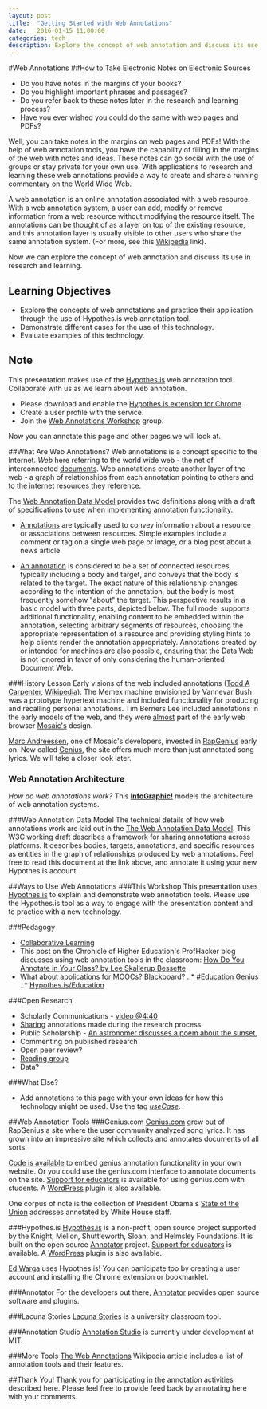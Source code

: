 ```yaml
---
layout: post
title:  "Getting Started with Web Annotations"
date:   2016-01-15 11:00:00
categories: tech
description: Explore the concept of web annotation and discuss its use in research and learning.
---
```

#Web Annotations
##How to Take Electronic Notes on Electronic Sources

* Do you have notes in the margins of your books? 
* Do you highlight important phrases and passages? 
* Do you refer back to these notes later in the research and learning process? 
* Have you ever wished you could do the same with web pages and PDFs?

Well, you can take notes in the margins on web pages and PDFs! With the help of web annotation tools, you have the capability of filling in the margins of the web with notes and ideas. These notes can go social with the use of groups or stay private for your own use. With applications to research and learning these web annotations provide a way to create and share a running commentary on the World Wide Web.

A web annotation is an online annotation associated with a web resource. With a web annotation system, a user can add, modify or remove information from a web resource without modifying the resource itself. The annotations can be thought of as a layer on top of the existing resource, and this annotation layer is usually visible to other users who share the same annotation system. (For more, see this [Wikipedia](https://en.wikipedia.org/wiki/Web_annotation) link). 

Now we can explore the concept of web annotation and discuss its use in research and learning.

## Learning Objectives
* Explore the concepts of web annotations and practice their application through the use of Hypothes.is web annotation tool. 
* Demonstrate different cases for the use of this technology.
* Evaluate examples of this technology.

## Note
This presentation makes use of the [Hypothes.is](http://hypothes.is) web annotation tool. Collaborate with us as we learn about web annotation.

* Please download and enable the [Hypothes.is extension for Chrome](https://chrome.google.com/webstore/detail/hypothesis-web-pdf-annota/bjfhmglciegochdpefhhlphglcehbmek). 
* Create a user profile with the service.
* Join the [Web Annotations Workshop](https://hypothes.is/groups/JEQoYxZJ/web-annotations-workshop) group.

Now you can annotate this page and other pages we will look at.

##What Are Web Annotations?
Web annotations is a concept specific to the Internet. *Web* here referring to the world wide web - the net of interconnected [documents](http://people.ischool.berkeley.edu/~buckland/digdoc.html). Web annotations create another layer of the web - a graph of relationships from each annotation pointing to others and to the internet resources they reference.

The [Web Annotation Data Model](https://www.w3.org/TR/annotation-model/) provides two definitions along with a draft of specifications to use when implementing annotation functionality.

* [Annotations](https://hypothes.is/a/AVJCyczf8sFu_DXLVd0N) are typically used to convey information about a resource or associations between resources. Simple examples include a comment or tag on a single web page or image, or a blog post about a news article. 

* [An annotation](https://hypothes.is/a/AVJCxP6_8sFu_DXLVdz9) is considered to be a set of connected resources, typically including a body and target, and conveys that the body is related to the target. The exact nature of this relationship changes according to the intention of the annotation, but the body is most frequently somehow "about" the target. This perspective results in a basic model with three parts, depicted below. The full model supports additional functionality, enabling content to be embedded within the annotation, selecting arbitrary segments of resources, choosing the appropriate representation of a resource and providing styling hints to help clients render the annotation appropriately. Annotations created by or intended for machines are also possible, ensuring that the Data Web is not ignored in favor of only considering the human-oriented Document Web. 

###History Lesson
Early visions of the web included annotations ([Todd A Carpenter](http://scholarlykitchen.sspnet.org/2013/04/30/iannotate-whatever-happened-to-the-web-as-an-annotation-system/), [Wikipedia](https://en.wikipedia.org/wiki/Memex)). The Memex machine envisioned by Vannevar Bush was a prototype hypertext machine and included functionality for producing and recalling personal annotations. Tim Berners Lee included annotations in the early models of the web, and they were [almost](https://hypothes.is/a/AVJC6HpH8sFu_DXLVd11) part of the early web browser [Mosaic's](https://en.wikipedia.org/wiki/Mosaic_(web_browser)) design. 

[Marc Andreessen](http://genius.com/MarcAndreessen), one of Mosaic's developers, invested in [RapGenius](http://rap.genius.com/) early on. Now called [Genius](http://www.genius.com), the site offers much more than just annotated song lyrics. We will take a closer look later.

### Web Annotation Architecture
*How do web annotations work?* This **[InfoGraphic!](https://www.w3.org/annotation/diagrams/annotation-architecture.svg)** models the architecture of web annotation systems.

###Web Annotation Data Model
The technical details of how web annotations work are laid out in the [The Web Annotation Data Model](https://www.w3.org/TR/annotation-model/). This W3C working draft describes a framework for sharing annotations across platforms. It describes bodies, targets, annotations, and specific resources as entities in the graph of relationships produced by web annotations. Feel free to read this document at the link above, and annotate it using your new Hypothes.is account.
 
##Ways to Use Web Annotations
###This Workshop
This presentation uses [Hypothes.is](https://hypothes.is/groups/JEQoYxZJ/web-annotations-workshop) to explain and demonstrate web annotation tools. Please use the Hypothes.is tool as a way to engage with the presentation content and to practice with a new technology.

###Pedagogy
* [Collaborative Learning](http://www.sciencedirect.com/science/article/pii/S0360131510000886)
* This post on the Chronicle of Higher Education's ProfHacker blog discusses using web annotation tools in the classroom: [How Do You Annotate in Your Class? by Lee Skallerup Bessette](http://chronicle.com/blogs/profhacker/how-do-you-annotate-in-your-class/60101)
* What about applications for MOOCs? Blackboard?
..* [#Education Genius](http://genius.com/static/education)
..* [Hypothes.is/Education](https://hypothes.is/education/)

###Open Research
* Scholarly Communications - [video @4:40](https://hypothes.is/annotating-all-knowledge/)
* [Sharing](http://onlinelibrary.wiley.com/doi/10.1002/asi.23124/abstract) annotations made during the research process
* Public Scholarship - [An astronomer discusses a poem about the sunset.](http://genius.com/789992)
* Commenting on published research
* Open peer review?
* [Reading group](https://hypothes.is/groups/nwQKV3WM/vu-scholcommreadinggroup)
* Data?

###What Else?
* Add annotations to this page with your own ideas for how this technology might be used. Use the tag *[useCase](https://hypothes.is/stream?q=tag:%27usecase%27)*.

##Web Annotation Tools
###Genius.com
[Genius.com](http://genius.com) grew out of RapGenius a site where the user community analyzed song lyrics. It has grown into an impressive site which collects and annotates documents of all sorts.

[Code is available](http://genius.com/web-annotator) to embed genius annotation functionality in your own website. Or you could use the genius.com interface to annotate documents on the site. [Support for educators](http://genius.com/static/education) is available for using genius.com with students. A [WordPress](https://wordpress.org/plugins/genius/) plugin is also available.

One corpus of note is the collection of President Obama's [State of the Union](http://genius.com/a/the-white-house-annotates-with-genius) addresses annotated by White House staff.

###Hypothes.is
[Hypothes.is](https://hypothes.is/about/) is a non-profit, open source project supported by the Knight, Mellon, Shuttleworth, Sloan, and Helmsley Foundations. It is built on the open source [Annotator](http://annotatorjs.org/) project. [Support for educators](https://hypothes.is/education/) is available. A [WordPress](https://wordpress.org/plugins/hypothesis/) plugin is also available.

[Ed Warga](https://hypothes.is/stream?q=user:acct:EdWarga@hypothes.is) uses Hypothes.is! You can participate too by creating a user account and installing the Chrome extension or bookmarklet.

###Annotator
For the developers out there, [Annotator](http://annotatorjs.org/) provides open source software and plugins.

###Lacuna Stories
[Lacuna Stories](http://www.lacunastories.com/) is a university classroom tool.

###Annotation Studio
[Annotation Studio](http://www.annotationstudio.org/) is currently under development at MIT.

###More Tools
[The Web Annotations](https://en.wikipedia.org/wiki/Web_annotation) Wikipedia article includes a list of annotation tools and their features.

##Thank You!
Thank you for participating in the annotation activities described here. Please feel free to provide feed back by annotating here with your comments.
